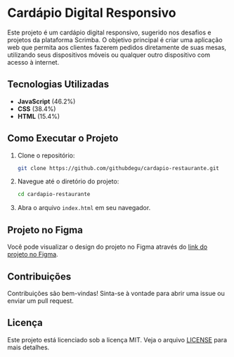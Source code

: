 # Cardápio Digital Responsivo

Este projeto é um cardápio digital responsivo, sugerido nos desafios e projetos da plataforma Scrimba. O objetivo principal é criar uma aplicação web que permita aos clientes fazerem pedidos diretamente de suas mesas, utilizando seus dispositivos móveis ou qualquer outro dispositivo com acesso à internet.

## Tecnologias Utilizadas

- **JavaScript** (46.2%)
- **CSS** (38.4%)
- **HTML** (15.4%)

## Como Executar o Projeto

1. Clone o repositório:
   ```bash
   git clone https://github.com/githubdegu/cardapio-restaurante.git
   ```
2. Navegue até o diretório do projeto:
   ```bash
   cd cardapio-restaurante
   ```
3. Abra o arquivo `index.html` em seu navegador.

## Projeto no Figma

Você pode visualizar o design do projeto no Figma através do [link do projeto no Figma](https://www.figma.com/design/Hdgwo69Dym9vVsxbuPbl0h/Mobile-Restaurant-Menu?node-id=0-1&node-type=canvas&t=HtqDi2zexezQPHTg-0).

## Contribuições

Contribuições são bem-vindas! Sinta-se à vontade para abrir uma issue ou enviar um pull request.

## Licença

Este projeto está licenciado sob a licença MIT. Veja o arquivo [LICENSE](LICENSE) para mais detalhes.
